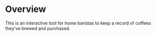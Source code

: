 # Overview

This is an interactive tool for home baristas to keep a record of coffees they've brewed and purchased.